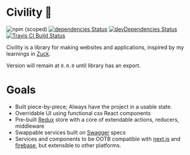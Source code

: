Civility :tophat:
========
![npm (scoped)](https://img.shields.io/npm/v/@civility/utilities.svg?style=flat-square)
[![dependencies Status](https://david-dm.org/ivebencrazy/civility/status.svg?style=flat-square)](https://david-dm.org/ivebencrazy/civility)
[![devDependencies Status](https://david-dm.org/ivebencrazy/civility/dev-status.svg?style=flat-square)](https://david-dm.org/ivebencrazy/civility?type=dev)
[![Travis CI Build Status](https://img.shields.io/travis/ivebencrazy/civility/master.svg?style=flat-square)](https://travis-ci.org/ivebencrazy/civility)


Civility is a library for making websites and applications, inspired by my learnings in [Zuck](https://github.com/Blanket-Warriors/Zuck).

Version will remain at `0.0.0` until library has an export.


Goals
=====
  - Built piece-by-piece; Always have the project in a usable state.
  - Overridable UI using functional css React components
  - Pre-built [Redux](https://redux.js.org/) store with a core of extendable actions, reducers, middleware
  - Swappable services built on [Swagger](https://swagger.io/) specs
  - Services and components to be OOTB compatible with [next.js](https://github.com/zeit/next.js/) and [firebase](https://firebase.google.com/), but extensible to other platforms.
